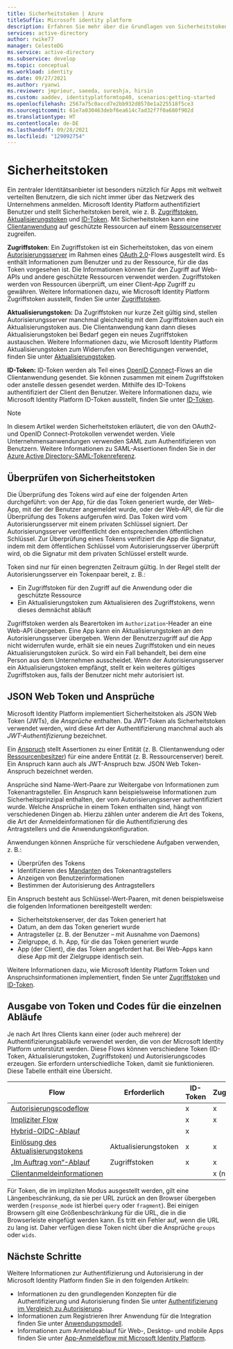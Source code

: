 ```yaml
---
title: Sicherheitstoken | Azure
titleSuffix: Microsoft identity platform
description: Erfahren Sie mehr über die Grundlagen von Sicherheitstoken in Microsoft Identity Platform.
services: active-directory
author: rwike77
manager: CelesteDG
ms.service: active-directory
ms.subservice: develop
ms.topic: conceptual
ms.workload: identity
ms.date: 09/27/2021
ms.author: ryanwi
ms.reviewer: jmprieur, saeeda, sureshja, hirsin
ms.custom: aaddev, identityplatformtop40, scenarios:getting-started
ms.openlocfilehash: 2567a75c0accd7e2bb932d8578e1a225518f5ce3
ms.sourcegitcommit: 61e7a030463debf6ea614c7ad32f7f0a680f902d
ms.translationtype: HT
ms.contentlocale: de-DE
ms.lasthandoff: 09/28/2021
ms.locfileid: "129092754"
---
```

# <a name="security-tokens"></a>Sicherheitstoken

Ein zentraler Identitätsanbieter ist besonders nützlich für Apps mit weltweit verteilten Benutzern, die sich nicht immer über das Netzwerk des Unternehmens anmelden. Microsoft Identity Platform authentifiziert Benutzer und stellt Sicherheitstoken bereit, wie z. B. [Zugriffstoken](developer-glossary.md#access-token), [Aktualisierungstoken](developer-glossary.md#refresh-token) und [ID-Token](developer-glossary.md#id-token). Mit Sicherheitstoken kann eine [Clientanwendung](developer-glossary.md#client-application) auf geschützte Ressourcen auf einem [Ressourcenserver](developer-glossary.md#resource-server) zugreifen.

**Zugriffstoken**: Ein Zugriffstoken ist ein Sicherheitstoken, das von einem [Autorisierungsserver](developer-glossary.md#authorization-server) im Rahmen eines [OAuth 2.0](active-directory-v2-protocols.md)-Flows ausgestellt wird. Es enthält Informationen zum Benutzer und zu der Ressource, für die das Token vorgesehen ist. Die Informationen können für den Zugriff auf Web-APIs und andere geschützte Ressourcen verwendet werden. Zugriffstoken werden von Ressourcen überprüft, um einer Client-App Zugriff zu gewähren. Weitere Informationen dazu, wie Microsoft Identity Platform Zugriffstoken ausstellt, finden Sie unter [Zugriffstoken](access-tokens.md).

**Aktualisierungstoken:** Da Zugriffstoken nur kurze Zeit gültig sind, stellen Autorisierungsserver manchmal gleichzeitig mit dem Zugriffstoken auch ein Aktualisierungstoken aus. Die Clientanwendung kann dann dieses Aktualisierungstoken bei Bedarf gegen ein neues Zugriffstoken austauschen. Weitere Informationen dazu, wie Microsoft Identity Platform Aktualisierungstoken zum Widerrufen von Berechtigungen verwendet, finden Sie unter [Aktualisierungstoken](refresh-tokens.md).

**ID-Token:** ID-Token werden als Teil eines [OpenID Connect](v2-protocols-oidc.md)-Flows an die Clientanwendung gesendet. Sie können zusammen mit einem Zugriffstoken oder anstelle dessen gesendet werden. Mithilfe des ID-Tokens authentifiziert der Client den Benutzer. Weitere Informationen dazu, wie Microsoft Identity Platform ID-Token ausstellt, finden Sie unter [ID-Token](id-tokens.md).

> [!NOTE]
> In diesem Artikel werden Sicherheitstoken erläutert, die von den OAuth2- und OpenID Connect-Protokollen verwendet werden. Viele Unternehmensanwendungen verwenden SAML zum Authentifizieren von Benutzern. Weitere Informationen zu SAML-Assertionen finden Sie in der [Azure Active Directory-SAML-Tokenreferenz](reference-saml-tokens.md).

## <a name="validate-security-tokens"></a>Überprüfen von Sicherheitstoken

Die Überprüfung des Tokens wird auf eine der folgenden Arten durchgeführt: von der App, für die das Token generiert wurde, der Web-App, mit der der Benutzer angemeldet wurde, oder der Web-API, die für die Überprüfung des Tokens aufgerufen wird. Das Token wird vom Autorisierungsserver mit einem privaten Schlüssel signiert. Der Autorisierungsserver veröffentlicht den entsprechenden öffentlichen Schlüssel. Zur Überprüfung eines Tokens verifiziert die App die Signatur, indem mit dem öffentlichen Schlüssel vom Autorisierungsserver überprüft wird, ob die Signatur mit dem privaten Schlüssel erstellt wurde.

Token sind nur für einen begrenzten Zeitraum gültig. In der Regel stellt der Autorisierungsserver ein Tokenpaar bereit, z. B.:

* Ein Zugriffstoken für den Zugriff auf die Anwendung oder die geschützte Ressource
* Ein Aktualisierungstoken zum Aktualisieren des Zugriffstokens, wenn dieses demnächst abläuft

Zugriffstoken werden als Bearertoken im `Authorization`-Header an eine Web-API übergeben. Eine App kann ein Aktualisierungstoken an den Autorisierungsserver übergeben. Wenn der Benutzerzugriff auf die App nicht widerrufen wurde, erhält sie ein neues Zugriffstoken und ein neues Aktualisierungstoken zurück. So wird ein Fall behandelt, bei dem eine Person aus dem Unternehmen ausscheidet. Wenn der Autorisierungsserver ein Aktualisierungstoken empfängt, stellt er kein weiteres gültiges Zugriffstoken aus, falls der Benutzer nicht mehr autorisiert ist.

## <a name="json-web-tokens-and-claims"></a>JSON Web Token und Ansprüche

Microsoft Identity Platform implementiert Sicherheitstoken als JSON Web Token (JWTs), die *Ansprüche* enthalten. Da JWT-Token als Sicherheitstoken verwendet werden, wird diese Art der Authentifizierung manchmal auch als *JWT-Authentifizierung* bezeichnet.

Ein [Anspruch](developer-glossary.md#claim) stellt Assertionen zu einer Entität (z. B. Clientanwendung oder [Ressourcenbesitzer](developer-glossary.md#resource-owner)) für eine andere Entität (z. B. Ressourcenserver) bereit. Ein Anspruch kann auch als JWT-Anspruch bzw. JSON Web Token-Anspruch bezeichnet werden.

Ansprüche sind Name-Wert-Paare zur Weitergabe von Informationen zum Tokenantragsteller. Ein Anspruch kann beispielsweise Informationen zum Sicherheitsprinzipal enthalten, der vom Autorisierungsserver authentifiziert wurde. Welche Ansprüche in einem Token enthalten sind, hängt von verschiedenen Dingen ab. Hierzu zählen unter anderem die Art des Tokens, die Art der Anmeldeinformationen für die Authentifizierung des Antragstellers und die Anwendungskonfiguration.

Anwendungen können Ansprüche für verschiedene Aufgaben verwenden, z. B.:

* Überprüfen des Tokens
* Identifizieren des [Mandanten](developer-glossary.md#tenant) des Tokenantragstellers
* Anzeigen von Benutzerinformationen
* Bestimmen der Autorisierung des Antragstellers

Ein Anspruch besteht aus Schlüssel-Wert-Paaren, mit denen beispielsweise die folgenden Informationen bereitgestellt werden:

* Sicherheitstokenserver, der das Token generiert hat
* Datum, an dem das Token generiert wurde
* Antragsteller (z. B. der Benutzer – mit Ausnahme von Daemons)
* Zielgruppe, d. h. App, für die das Token generiert wurde
* App (der Client), die das Token angefordert hat. Bei Web-Apps kann diese App mit der Zielgruppe identisch sein.

Weitere Informationen dazu, wie Microsoft Identity Platform Token und Anspruchsinformationen implementiert, finden Sie unter [Zugriffstoken](access-tokens.md) und [ID-Token](id-tokens.md).

## <a name="how-each-flow-emits-tokens-and-codes"></a>Ausgabe von Token und Codes für die einzelnen Abläufe

Je nach Art Ihres Clients kann einer (oder auch mehrere) der Authentifizierungsabläufe verwendet werden, die von der Microsoft Identity Platform unterstützt werden. Diese Flows können verschiedene Token (ID-Token, Aktualisierungstoken, Zugriffstoken) und Autorisierungscodes erzeugen. Sie erfordern unterschiedliche Token, damit sie funktionieren. Diese Tabelle enthält eine Übersicht.

|Flow | Erforderlich | ID-Token | Zugriffstoken | Aktualisierungstoken | Authorization code (Autorisierungscode) |
|-----|----------|----------|--------------|---------------|--------------------|
|[Autorisierungscodeflow](v2-oauth2-auth-code-flow.md) | | x | x | x | x|
|[Impliziter Flow](v2-oauth2-implicit-grant-flow.md) | | x        | x    |      |                    |
|[Hybrid-OIDC-Ablauf](v2-protocols-oidc.md#protocol-diagram-access-token-acquisition)| | x  | |          |            x   |
|[Einlösung des Aktualisierungstokens](v2-oauth2-auth-code-flow.md#refresh-the-access-token) | Aktualisierungstoken | x | x | x| |
|[„Im Auftrag von“-Ablauf](v2-oauth2-on-behalf-of-flow.md) | Zugriffstoken| x| x| x| |
|[Clientanmeldeinformationen](v2-oauth2-client-creds-grant-flow.md) | | | x (nur App)| | |

Für Token, die im impliziten Modus ausgestellt werden, gilt eine Längenbeschränkung, da sie per URL zurück an den Browser übergeben werden (`response_mode` ist hierbei `query` oder `fragment`). Bei einigen Browsern gilt eine Größenbeschränkung für die URL, die in die Browserleiste eingefügt werden kann. Es tritt ein Fehler auf, wenn die URL zu lang ist. Daher verfügen diese Token nicht über die Ansprüche `groups` oder `wids`.

## <a name="next-steps"></a>Nächste Schritte

Weitere Informationen zur Authentifizierung und Autorisierung in der Microsoft Identity Platform finden Sie in den folgenden Artikeln:

* Informationen zu den grundlegenden Konzepten für die Authentifizierung und Autorisierung finden Sie unter [Authentifizierung im Vergleich zu Autorisierung](authentication-vs-authorization.md).
* Informationen zum Registrieren Ihrer Anwendung für die Integration finden Sie unter [Anwendungsmodell](application-model.md).
* Informationen zum Anmeldeablauf für Web-, Desktop- und mobile Apps finden Sie unter [App-Anmeldeflow mit Microsoft Identity Platform](app-sign-in-flow.md).
